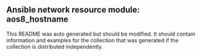 ## Ansible network resource module: aos8_hostname

This README was auto generated but should be modified.  It should contain information and examples
for the collection that was generated if the collection is distributed independently.
